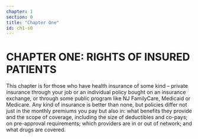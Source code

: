 ```yaml
---
chapter: 1
section: 0
title: "Chapter One"
id: ch1-s0
---
```


# CHAPTER ONE: RIGHTS OF INSURED PATIENTS

This chapter is for those who have health insurance of some kind – private insurance through
your job or an individual policy bought on an insurance exchange, or through some public program
like NJ FamilyCare, Medicaid or Medicare. Any kind of insurance is better than none, but policies
differ not just in the monthly premiums you pay but also in: what benefits they provide and the
scope of coverage, including the size of deductibles and co-pays; on pre-approval requirements;
which providers are in or out of network; and what drugs are covered.
